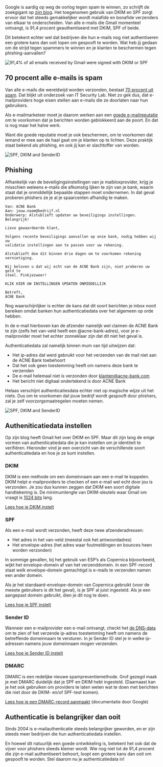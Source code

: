 Google is aardig op weg de oorlog tegen spam te winnen, zo schrijft de
zoekgigant op [zijn
blog](http://googleonlinesecurity.blogspot.nl/2013/12/internet-wide-efforts-to-fight-email.html).
Het toegenomen gebruik van DKIM en SPF zorgt ervoor dat het steeds
gemakkelijker wordt malafide en bonafide verzenders van elkaar te
onderscheiden. Van alle e-mails die Gmail momenteel ontvangt, is 91,4
procent geauthentiseerd met DKIM, SPF of beide.

Dit betekent echter wel dat bedrijven die hun e-mails nog niet
authentiseren een grotere kans dan ooit lopen om gespooft te worden. Wat
heb jij gedaan om de strijd tegen spammers te winnen en je klanten te
beschermen tegen phishing-aanvallen?

![91,4% of all emails received by Gmail were signed with DKIM or
SPF](../images/dkim-spf-signing.jpg "91,4% of all emails received by Gmail were signed with DKIM or SPF")

70 procent alle e-mails is spam
-------------------------------

Van alle e-mails die wereldwijd worden verzonden, bestaat [70 procent
uit
spam](http://www.securelist.com/en/analysis/204792297/Spam_in_Q2_2013).
Dat blijkt uit onderzoek van IT Security Lab. Niet zo gek dus, dat
e-mailproviders hoge eisen stellen aan e-mails die ze doorlaten naar hun
gebruikers.

Als e-mailmarketeer moet je daarom werken aan een [goede
e-mailreputatie](./email-reputation.md "Hoe bnouw je e-mailreputatie op")
om te voorkomen dat je berichten worden geblokkeerd aan de poort. En dat
is nog maar het halve werk.

Want die goede reputatie moet je ook beschermen, om te voorkomen dat
iemand er mee aan de haal gaat om je klanten op te lichten. Deze
praktijk staat bekend als phishing, en ook jij kan er slachtoffer van
worden.

![SPF, DKIM and
SenderID](../images/deliverability-copernica.jpg "SPF, DKIM and SenderID")

Phishing
--------

Afhankelijk van de beveiligingsinstellingen van je maibloxprovider,
krijg je misschien weleens e-mails die afkomstig lijken te zijn van je
bank, waarin staat dat je onmiddellijk bepaalde stappen moet ondernemen.
In dat geval proberen phishers ze je al je spaarcenten afhandig te
maken.

    Van: ACNE Bank 
    Aan: jouw.naam@bedrijf.nl
    Onderwerp: Alstublieft updaten uw beveiligings instellingen. Belangrijk!

    Lieve gewaardeerde klant, 

    Volgens recente beveiligings aanvallen op onze bank, nodig hebben wij uw 
    validatie instellingen aan te passen voor uw rekening. 

    Alstublieft doe dit binnen drie dagen om te voorkomen rekening vernietiging. 

    Wij beloven u dat wij echt van de ACNE Bank zijn, niet proberen uw geld te 
    steel. Pinkjezweer!

    KLIK HIER UW INSTELLINGEN UPDATEN ONMIDDELLIJK 

    Betreft, 
    ACNE Bank

Nog waarschijnlijker is echter de kans dat dit soort berichten je inbox
nooit bereiken omdat banken hun authenticatiedata over het algemeen op
orde hebben.

In de e-mail hierboven kan de afzender namelijk wel claimen de ACNE Bank
te zijn (zelfs het van-veld heeft een @acne-bank-adres), voor je
e-mailprovider moet het echter zonneklaar zijn dat dit niet het geval
is.

Authenticatiedata zal namelijk binnen mum van tijd uitwijzen dat:

-   Het ip-adres dat werd gebruikt voor het verzenden van de mail niet
    aan de ACNE Bank toebehoort
-   Dat het ook geen toestemming heeft om namens deze bank te verzenden
-   De e-mail helemaal niet is verzonden door klanten@acne-bank.com
-   Het bericht niet digitaal ondertekend is door ACNE Bank

Helaas verschijnt authenticatiesdata echter niet op magische wijze uit
het niets. Dus om te voorkomen dat jouw bedrijf wordt gespooft door
phishers, zal je zelf voorzorgsmaatregelen moeten nemen.

![SPF, DKIM and
SenderID](../images/senderid-spf-dkim-email-copernica.jpg "SPF, DKIM and SenderID")

Autheniticatiedata instellen
----------------------------

Op zijn blog heeft Gmail het over DKIM en SPF. Maar dit zijn lang de
enige vormen van autheniticatiedata die je kan instellen om je
identiteit te verifiëren. Hieronder vind je een overzicht van de
verschillende soort authenticatiedata en hoe je ze kunt instellen.

### DKIM

DKIM is een methode om een domeinnaam aan een e-mail te koppelen. DKIM
helpt e-mailproviders te checken of een e-mail wel echt door jou is
verzonden. Je zou dus kunnen zeggen dat DKIM een soort digitale
handtekening is. De minimumlengte van DKIM-sleutels waar Gmail om vraagt
is [1024 bits](https://support.google.com/a/answer/174124) lang.

[Lees hoe je DKIM
instelt](./signing-your-emails-with-dkim.md "Lees hoe je DKIM instelt")

### SPF

Als een e-mail wordt verzonden, heeft deze twee afzenderadressen:

-   Het adres in het van-veld (meestal ook het antwoordadres)
-   Het envelope-adres (het adres waar foutmeldingen en bounces heen
    worden verzonden)

In sommige gevallen, bij het gebruik van ESP’s als Copernica
bijvoorbeeld, wijkt het envelope-domein af van het verzenddomein. In een
SPF-record staat welk envelope-domein gemachtigd is e-mails te verzenden
namen een ander domein.

Als je het standaard-envelope-domein van Copernica gebruikt (voor de
meeste gebruikers is dit het geval), is je SPF al juist ingesteld. Als
je een aangepast domein gebruikt, dien je dit nog te doen.

[Lees hoe je SPF
instelt](https://www.copernica.com/nl/ondersteuning/eigen-envelope-domein-gebruiken-en-instellen-spf-voor-dit-domein "Lees hoe je SPF instelt")

### Sender ID

Wanneer een e-mailprovider een e-mail ontvangt, checkt het [de
DNS-data](https://www.copernica.com/nl/blog/dns-gegevens-wat-zijn-dat "Wat zijn DNS-data?")
om te zien of het verzende ip-adres toestemming heeft om namens de
betreffende domeinnaam te versturen. In je Sender ID stel je in welke
ip-adressen namens jouw domeinnaam mogen verzenden.

[Lees hoe je Sender ID
instelt](./setup-sender-id.md "Lees hoe je Sender ID instelt")

### DMARC

DMARC is een redelijke nieuwe spampreventiemethode. Grof gezegd maak je
met DMARC duidelijk dat je SPF en DKIM hebt ingesteld. (Daarnaast kan je
het ook gebruiken om providers te laten weten wat te doen met berichten
die niet door de DKIM- en/of SPF-test komen).

[Lees hoe je een DMARC-record
aanmaakt](https://support.google.com/a/answer/2466563?hl=en)
(documentatie door Google)

Authenticatie is belangrijker dan ooit
--------------------------------------

Sinds 2004 is e-mailauthenticatie steeds belangrijker geworden, en er
zijn steeds meer bedrijven die hun authenticatiedata instellen.

En hoewel dit natuurlijk een goede ontwikkeling is, betekent het ook dat
de vijver voor phishers steeds kleiner wordt. Wie nog niet tot de 91,4
procent die zijn e-mail authentiseert behoort, loopt een grotere kans
dan ooit om gespooft te worden. Stel daarom nu je authenticatiedata in!
